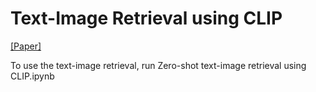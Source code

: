 # Text-Image Retrieval using CLIP

[[Paper]](https://arxiv.org/abs/2103.00020)

To use the text-image retrieval, run Zero-shot text-image retrieval using CLIP.ipynb

